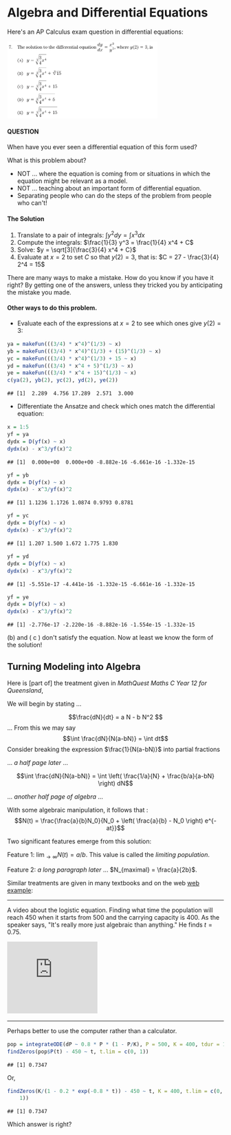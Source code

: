 Algebra and Differential Equations
========================================================



Here's an AP Calculus exam question in differential equations:

<img src="AP-diffeq-problem1.png" width=350>

#### QUESTION

When have you ever seen a differential equation of this form used?

What is this problem about?

* NOT ... where the equation is coming from or situations in which the equation might be relevant as a model.
* NOT ... teaching about an important form of differential equation.
* Separating people who can do the steps of the problem from people who can't!

#### The Solution
1. Translate to a pair of integrals: $\int y^2 dy = \int x^3 dx$
2. Compute the integrals: $\frac{1}{3} y^3 = \frac{1}{4} x^4 + C$
3. Solve: $y = \sqrt[3]{\frac{3}{4} x^4 + C}$
4. Evaluate at $x=2$ to set $C$ so that $y(2)=3$, that is: $C = 27 - \frac{3}{4} 2^4 = 15$

There are many ways to make a mistake.  How do you know if you have it right?  By getting one of the answers, unless they tricked you by anticipating the mistake you made.

#### Other ways to do this problem.

* Evaluate each of the expressions at $x=2$ to see which ones give $y(2)=3$:


```r
ya = makeFun(((3/4) * x^4)^(1/3) ~ x)
yb = makeFun(((3/4) * x^4)^(1/3) + (15)^(1/3) ~ x)
yc = makeFun(((3/4) * x^4)^(1/3) + 15 ~ x)
yd = makeFun(((3/4) * x^4 + 5)^(1/3) ~ x)
ye = makeFun(((3/4) * x^4 + 15)^(1/3) ~ x)
c(ya(2), yb(2), yc(2), yd(2), ye(2))
```

```
## [1]  2.289  4.756 17.289  2.571  3.000
```




* Differentiate the Ansatze and check which ones match the differential equation:


```r
x = 1:5
yf = ya
dydx = D(yf(x) ~ x)
dydx(x) - x^3/yf(x)^2
```

```
## [1]  0.000e+00  0.000e+00 -8.882e-16 -6.661e-16 -1.332e-15
```

```r
yf = yb
dydx = D(yf(x) ~ x)
dydx(x) - x^3/yf(x)^2
```

```
## [1] 1.1236 1.1726 1.0874 0.9793 0.8781
```

```r
yf = yc
dydx = D(yf(x) ~ x)
dydx(x) - x^3/yf(x)^2
```

```
## [1] 1.207 1.500 1.672 1.775 1.830
```

```r
yf = yd
dydx = D(yf(x) ~ x)
dydx(x) - x^3/yf(x)^2
```

```
## [1] -5.551e-17 -4.441e-16 -1.332e-15 -6.661e-16 -1.332e-15
```

```r
yf = ye
dydx = D(yf(x) ~ x)
dydx(x) - x^3/yf(x)^2
```

```
## [1] -2.776e-17 -2.220e-16 -8.882e-16 -1.554e-15 -1.332e-15
```



(b) and ( c ) don't satisfy the equation.  Now at least we know the form of the solution!

Turning Modeling into Algebra
------------------------------

Here is [part of] the treatment given in *MathQuest Maths C Year 12 for Queensland*, 

We will begin by stating ...

$$\frac{dN}{dt} = a N - b N^2 $$ ...
From this we may say
$$\int \frac{dN}{N(a-bN)} = \int dt$$
Consider breaking the expression $\frac{1}{N(a-bN)}$ into partial fractions 

 ... *a half page later* ...

$$\int \frac{dN}{N(a-bN)} = \int \left( \frac{1/a}{N} + \frac{b/a}{a-bN} \right) dN$$

 ... *another half page of algebra* ...

With some algebraic manipulation, it follows that :
$$N(t) = \frac{\frac{a}{b}N_0}{N_0 + \left( \frac{a}{b} - N_0 \right) e^{-at}}$$

Two significant features emerge from this solution:

Feature 1: $\lim_{\rightarrow \infty} N(t) = a/b$.  This value is called the *limiting population*.

Feature 2: *a long paragraph later* ... $N_{maximal} = \frac{a}{2b}$.


Similar treatments are given in many textbooks and on the web [web example](http://www.ugrad.math.ubc.ca/coursedoc/math101/notes/moreApps/logistic.html):

-----------------

A video about the logistic equation.  Finding what time the population will reach 450 when it starts from 500 and the carrying capacity is 400.  As the speaker says, "It's really more just algebraic than anything."  He finds $t=0.75$.  

<iframe width="210" height="167" src="http://www.youtube.com/embed/oVhzzIgBKmo" frameborder="0" allowfullscreen></iframe>

-----------------

Perhaps better to use the computer rather than a calculator.


```r
pop = integrateODE(dP ~ 0.8 * P * (1 - P/K), P = 500, K = 400, tdur = 1)
findZeros(pop$P(t) - 450 ~ t, t.lim = c(0, 1))
```

```
## [1] 0.7347
```




Or, 


```r
findZeros(K/(1 - 0.2 * exp(-0.8 * t)) - 450 ~ t, K = 400, t.lim = c(0, 
    1))
```

```
## [1] 0.7347
```




Which answer is right?
